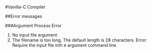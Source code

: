 #Vanilla-C Compiler


##Error messages

###Argument Process Error
1. No input file argument
2. The filename is too long, The default length is 28 characters.
    Error: Require the input file inth e argument command line.



